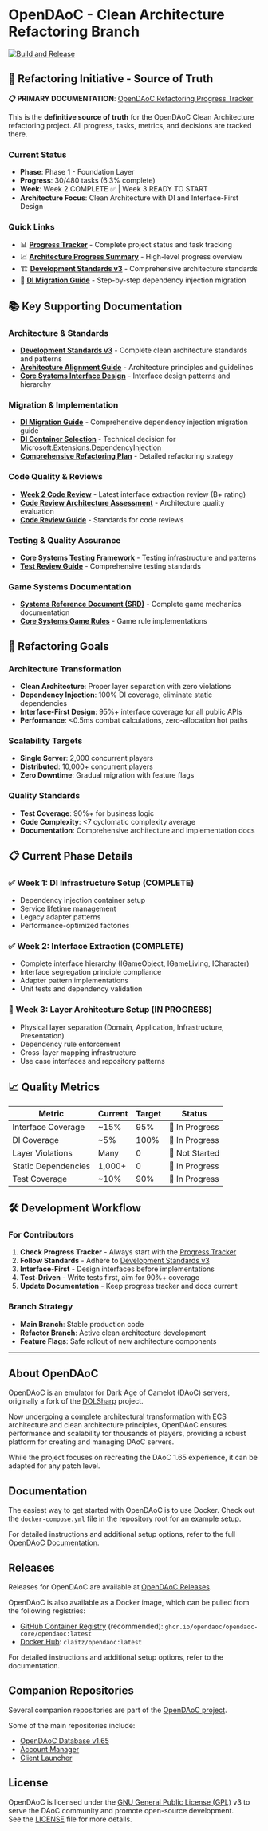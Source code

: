 # OpenDAoC - Clean Architecture Refactoring Branch
[![Build and Release](https://github.com/OpenDAoC/OpenDAoC-Core/actions/workflows/build-and-release.yml/badge.svg)](https://github.com/OpenDAoC/OpenDAoC-Core/actions/workflows/build-and-release.yml)

## 🚀 Refactoring Initiative - Source of Truth

**📋 PRIMARY DOCUMENTATION**: [OpenDAoC Refactoring Progress Tracker](Helper%20Docs/OpenDAoC_Refactoring_Progress_Tracker.md)

This is the **definitive source of truth** for the OpenDAoC Clean Architecture refactoring project. All progress, tasks, metrics, and decisions are tracked there.

### Current Status
- **Phase**: Phase 1 - Foundation Layer
- **Progress**: 30/480 tasks (6.3% complete)
- **Week**: Week 2 COMPLETE ✅ | Week 3 READY TO START
- **Architecture Focus**: Clean Architecture with DI and Interface-First Design

### Quick Links
- 📊 **[Progress Tracker](Helper%20Docs/OpenDAoC_Refactoring_Progress_Tracker.md)** - Complete project status and task tracking
- 📈 **[Architecture Progress Summary](Helper%20Docs/Architecture_Progress_Summary.md)** - High-level progress overview  
- 🏗️ **[Development Standards v3](Helper%20Docs/OpenDAoC_Development_Standards_v3.mdc)** - Comprehensive architecture standards
- 📖 **[DI Migration Guide](Helper%20Docs/OpenDAoC_DI_Migration_Guide.md)** - Step-by-step dependency injection migration

## 📚 Key Supporting Documentation

### Architecture & Standards
- **[Development Standards v3](Helper%20Docs/OpenDAoC_Development_Standards_v3.mdc)** - Complete clean architecture standards and patterns
- **[Architecture Alignment Guide](Helper%20Docs/OpenDAoC_Architecture_Alignment_Guide.md)** - Architecture principles and guidelines
- **[Core Systems Interface Design](Helper%20Docs/Core_Systems_Interface_Design.md)** - Interface design patterns and hierarchy

### Migration & Implementation
- **[DI Migration Guide](Helper%20Docs/OpenDAoC_DI_Migration_Guide.md)** - Comprehensive dependency injection migration guide
- **[DI Container Selection](Helper%20Docs/DI_Container_Selection_Decision.md)** - Technical decision for Microsoft.Extensions.DependencyInjection
- **[Comprehensive Refactoring Plan](Helper%20Docs/Comprehensive_Refactoring_Plan.md)** - Detailed refactoring strategy

### Code Quality & Reviews
- **[Week 2 Code Review](Helper%20Docs/Week2_Interface_Extraction_Code_Review.md)** - Latest interface extraction review (B+ rating)
- **[Code Review Architecture Assessment](Helper%20Docs/Code_Review_Architecture_Assessment.md)** - Architecture quality evaluation
- **[Code Review Guide](Helper%20Docs/OpenDAoC_Code_Review_Guide.md)** - Standards for code reviews

### Testing & Quality Assurance
- **[Core Systems Testing Framework](Helper%20Docs/Core_Systems_Testing_Framework.md)** - Testing infrastructure and patterns
- **[Test Review Guide](Helper%20Docs/OpenDAoC_Test_Review_Guide.md)** - Comprehensive testing standards

### Game Systems Documentation
- **[Systems Reference Document (SRD)](SRD/README.md)** - Complete game mechanics documentation
- **[Core Systems Game Rules](Helper%20Docs/Core_Systems_Game_Rules.md)** - Game rule implementations

## 🎯 Refactoring Goals

### Architecture Transformation
- **Clean Architecture**: Proper layer separation with zero violations
- **Dependency Injection**: 100% DI coverage, eliminate static dependencies  
- **Interface-First Design**: 95%+ interface coverage for all public APIs
- **Performance**: <0.5ms combat calculations, zero-allocation hot paths

### Scalability Targets
- **Single Server**: 2,000 concurrent players
- **Distributed**: 10,000+ concurrent players
- **Zero Downtime**: Gradual migration with feature flags

### Quality Standards
- **Test Coverage**: 90%+ for business logic
- **Code Complexity**: <7 cyclomatic complexity average
- **Documentation**: Comprehensive architecture and implementation docs

## 📋 Current Phase Details

### ✅ Week 1: DI Infrastructure Setup (COMPLETE)
- Dependency injection container setup
- Service lifetime management
- Legacy adapter patterns
- Performance-optimized factories

### ✅ Week 2: Interface Extraction (COMPLETE)  
- Complete interface hierarchy (IGameObject, IGameLiving, ICharacter)
- Interface segregation principle compliance
- Adapter pattern implementations
- Unit tests and dependency validation

### 🔄 Week 3: Layer Architecture Setup (IN PROGRESS)
- Physical layer separation (Domain, Application, Infrastructure, Presentation)
- Dependency rule enforcement
- Cross-layer mapping infrastructure
- Use case interfaces and repository patterns

## 📈 Quality Metrics

| Metric | Current | Target | Status |
|--------|---------|--------|--------|
| Interface Coverage | ~15% | 95% | 🔴 In Progress |
| DI Coverage | ~5% | 100% | 🔴 In Progress |
| Layer Violations | Many | 0 | 🔴 Not Started |
| Static Dependencies | 1,000+ | 0 | 🔴 In Progress |
| Test Coverage | ~10% | 90% | 🔴 In Progress |

## 🛠️ Development Workflow

### For Contributors
1. **Check Progress Tracker** - Always start with the [Progress Tracker](Helper%20Docs/OpenDAoC_Refactoring_Progress_Tracker.md)
2. **Follow Standards** - Adhere to [Development Standards v3](Helper%20Docs/OpenDAoC_Development_Standards_v3.mdc)
3. **Interface-First** - Design interfaces before implementations
4. **Test-Driven** - Write tests first, aim for 90%+ coverage
5. **Update Documentation** - Keep progress tracker and docs current

### Branch Strategy
- **Main Branch**: Stable production code
- **Refactor Branch**: Active clean architecture development
- **Feature Flags**: Safe rollout of new architecture components

---

## About OpenDAoC

OpenDAoC is an emulator for Dark Age of Camelot (DAoC) servers, originally a fork of the [DOLSharp](https://github.com/Dawn-of-Light/DOLSharp) project.

Now undergoing a complete architectural transformation with ECS architecture and clean architecture principles, OpenDAoC ensures performance and scalability for thousands of players, providing a robust platform for creating and managing DAoC servers.

While the project focuses on recreating the DAoC 1.65 experience, it can be adapted for any patch level.

## Documentation

The easiest way to get started with OpenDAoC is to use Docker. Check out the `docker-compose.yml` file in the repository root for an example setup.

For detailed instructions and additional setup options, refer to the full [OpenDAoC Documentation](https://www.opendaoc.com/docs/).

## Releases

Releases for OpenDAoC are available at [OpenDAoC Releases](https://github.com/OpenDAoC/OpenDAoC-Core/releases).

OpenDAoC is also available as a Docker image, which can be pulled from the following registries:

- [GitHub Container Registry](https://ghcr.io/opendaoc/opendaoc-core) (recommended): `ghcr.io/opendaoc/opendaoc-core/opendaoc:latest`
- [Docker Hub](https://hub.docker.com/repository/docker/claitz/opendaoc/): `claitz/opendaoc:latest`

For detailed instructions and additional setup options, refer to the documentation.

## Companion Repositories

Several companion repositories are part of the [OpenDAoC project](https://github.com/OpenDAoC).

Some of the main repositories include:

- [OpenDAoC Database v1.65](https://github.com/OpenDAoC/OpenDAoC-Database)
- [Account Manager](https://github.com/OpenDAoC/opendaoc-accountmanager)
- [Client Launcher](https://github.com/OpenDAoC/OpenDAoC-Launcher)

## License

OpenDAoC is licensed under the [GNU General Public License (GPL)](https://choosealicense.com/licenses/gpl-3.0/) v3 to serve the DAoC community and promote open-source development.  
See the [LICENSE](LICENSE) file for more details.
